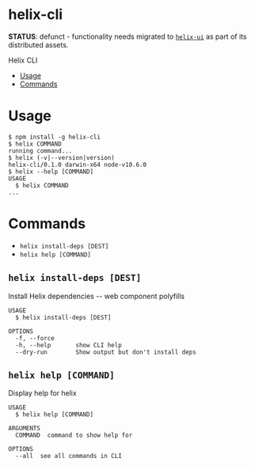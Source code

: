 helix-cli
=========

**STATUS**: defunct - functionality needs migrated to [`helix-ui`](https://github.com/rackerlabs/helix-ui) as part of its distributed assets.

Helix CLI

* [Usage](#usage)
* [Commands](#commands)

# Usage

```sh-session
$ npm install -g helix-cli
$ helix COMMAND
running command...
$ helix (-v|--version|version)
helix-cli/0.1.0 darwin-x64 node-v10.6.0
$ helix --help [COMMAND]
USAGE
  $ helix COMMAND
...
```

# Commands

* `helix install-deps [DEST]`
* `helix help [COMMAND]`

## `helix install-deps [DEST]`

Install Helix dependencies -- web component polyfills

```
USAGE
  $ helix install-deps [DEST]

OPTIONS
  -f, --force
  -h, --help       show CLI help
  --dry-run        Show output but don't install deps
```

## `helix help [COMMAND]`

Display help for helix

```
USAGE
  $ helix help [COMMAND]

ARGUMENTS
  COMMAND  command to show help for

OPTIONS
  --all  see all commands in CLI
```
